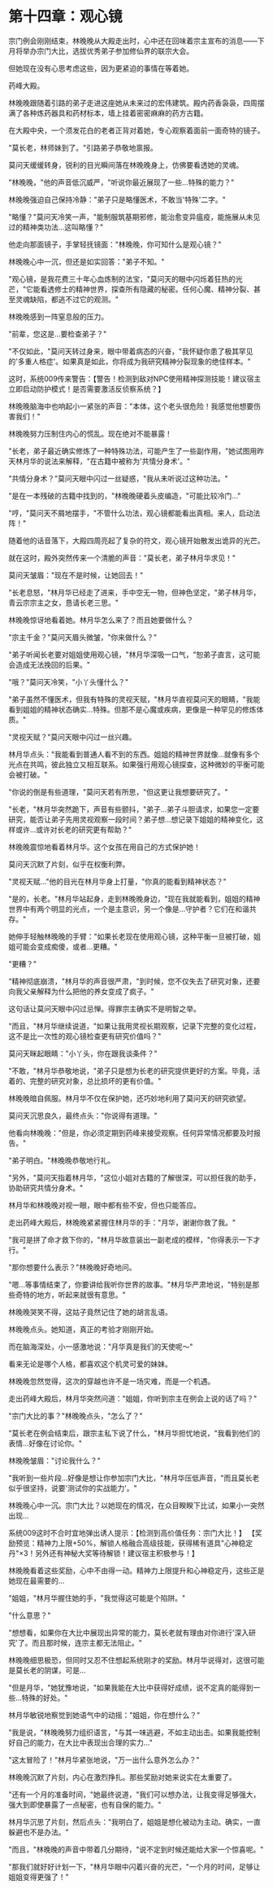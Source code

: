 # 第十四章：观心镜

宗门例会刚刚结束，林晚晚从大殿走出时，心中还在回味着宗主宣布的消息——下月将举办宗门大比，选拔优秀弟子参加修仙界的联宗大会。

但她现在没有心思考虑这些，因为更紧迫的事情在等着她。

药峰大殿。

林晚晚跟随着引路的弟子走进这座她从未来过的宏伟建筑。殿内药香袅袅，四周摆满了各种炼药器具和药材标本，墙上挂着密密麻麻的药方古籍。

在大殿中央，一个须发花白的老者正背对着她，专心观察着面前一面奇特的镜子。

"莫长老，林师妹到了。"引路弟子恭敬地禀报。

莫问天缓缓转身，锐利的目光瞬间落在林晚晚身上，仿佛要看透她的灵魂。

"林晚晚，"他的声音低沉威严，"听说你最近展现了一些...特殊的能力？"

林晚晚强迫自己保持冷静："弟子只是略懂医术，不敢当'特殊'二字。"

"略懂？"莫问天冷笑一声，"能制服筑基期邪修，能治愈变异瘟疫，能施展从未见过的精神类功法...这叫略懂？"

他走向那面镜子，手掌轻抚镜面："林晚晚，你可知什么是观心镜？"

林晚晚心中一沉，但还是如实回答："弟子不知。"

"观心镜，是我花费三十年心血炼制的法宝，"莫问天的眼中闪烁着狂热的光芒，"它能看透修士的精神世界，探查所有隐藏的秘密。任何心魔、精神分裂、甚至灵魂缺陷，都逃不过它的观测。"

林晚晚感到一阵窒息般的压力。

"前辈，您这是...要检查弟子？"

"不仅如此，"莫问天转过身来，眼中带着病态的兴奋，"我怀疑你患了极其罕见的'多重人格症'。如果真是如此，你将成为我研究精神分裂现象的绝佳样本。"

这时，系统009传来警告：【警告！检测到敌对NPC使用精神探测技能！建议宿主立即启动防护模式！是否需要激活反侦察系统？】

林晚晚脑海中也响起小一紧张的声音："本体，这个老头很危险！我感觉他想要伤害我们！"

林晚晚努力压制住内心的慌乱。现在绝对不能暴露！

"长老，弟子最近确实修炼了一种特殊功法，可能产生了一些副作用，"她试图用昨天林月华的说法来解释，"在古籍中被称为'共情分身术'。"

"共情分身术？"莫问天眼中闪过一丝疑惑，"我从未听说过这种功法。"

"是在一本残破的古籍中找到的，"林晚晚硬着头皮编造，"可能比较冷门..."

"哼，"莫问天不屑地摆手，"不管什么功法，观心镜都能看出真相。来人，启动法阵！"

随着他的话音落下，大殿四周亮起了复杂的符文，观心镜开始散发出诡异的光芒。

就在这时，殿外突然传来一个清脆的声音："莫长老，弟子林月华求见！"

莫问天皱眉："现在不是时候，让她回去！"

"长老息怒，"林月华已经走了进来，手中空无一物，但神色坚定，"弟子林月华，青云宗宗主之女，恳请长老三思。"

林晚晚惊讶地看着她。林月华怎么来了？而且她要做什么？

"宗主千金？"莫问天眉头微皱，"你来做什么？"

"弟子听闻长老要对姐姐使用观心镜，"林月华深吸一口气，"恕弟子直言，这可能会造成无法挽回的后果。"

"哦？"莫问天冷笑，"小丫头懂什么？"

"弟子虽然不懂医术，但我有特殊的灵视天赋，"林月华直视莫问天的眼睛，"我能看到姐姐的精神状态确实...特殊。但那不是心魔或疾病，更像是一种罕见的修炼体质。"

"灵视天赋？"莫问天眼中闪过一丝兴趣。

林月华点头："我能看到普通人看不到的东西。姐姐的精神世界就像...就像有多个光点在共鸣，彼此独立又相互联系。如果强行用观心镜探查，这种微妙的平衡可能会被打破。"

"你说的倒是有些道理，"莫问天若有所思，"但这更让我想要研究了。"

"长老，"林月华突然跪下，声音有些颤抖，"弟子...弟子斗胆请求，如果您一定要研究，能否让弟子先用灵视观察一段时间？弟子想...想记录下姐姐的精神变化，这样或许...或许对长老的研究更有帮助？"

林晚晚震惊地看着林月华。这个女孩在用自己的方式保护她！

莫问天沉默了片刻，似乎在权衡利弊。

"灵视天赋..."他的目光在林月华身上打量，"你真的能看到精神状态？"

"是的，长老。"林月华站起身，走到林晚晚身边，"现在我就能看到，姐姐的精神世界中有两个明显的光点，一个是主意识，另一个像是...守护者？它们在和谐共存。"

她伸手轻触林晚晚的手臂："如果长老现在使用观心镜，这种平衡一旦被打破，姐姐可能会变成痴傻，或者...更糟。"

"更糟？"

"精神彻底崩溃，"林月华的声音很严肃，"到时候，您不仅失去了研究对象，还要向我父亲解释为什么把他的养女变成了疯子。"

这句话让莫问天眼中闪过忌惮。得罪宗主确实不是明智之举。

"而且，"林月华继续说道，"如果让我用灵视长期观察，记录下完整的变化过程，这不是比一次性的观心镜检查更有研究价值吗？"

莫问天眯起眼睛："小丫头，你在跟我谈条件？"

"不敢，"林月华恭敬地说，"弟子只是想为长老的研究提供更好的方案。毕竟，活着的、完整的研究对象，总比损坏的更有价值。"

林晚晚暗自佩服。林月华不仅在保护她，还巧妙地利用了莫问天的研究欲望。

莫问天沉思良久，最终点头："你说得有道理。"

他看向林晚晚："但是，你必须定期到药峰来接受观察。任何异常情况都要及时报告。"

"弟子明白。"林晚晚恭敬地行礼。

"另外，"莫问天指着林月华，"这位小姐对古籍的了解很深，可以担任我的助手，协助研究共情分身术。"

林月华和林晚晚对视一眼，眼中都有些不安，但也只能答应。

走出药峰大殿后，林晚晚紧紧握住林月华的手："月华，谢谢你救了我。"

"我可是拼了命才救下你的，"林月华故意装出一副老成的模样，"你得表示一下才行。"

"那你想要什么表示？"林晚晚好奇地问。

"嗯...等事情结束了，你要讲给我听你世界的故事。"林月华严肃地说，"特别是那些奇特的地方，听起来就很有意思。"

林晚晚哭笑不得，这姑子竟然记住了她的胡言乱语。

林晚晚点头。她知道，真正的考验才刚刚开始。

而在脑海深处，小一感激地说："月华真是我们的天使呢～"


看来无论是哪个人格，都喜欢这个机灵可爱的妹妹。

林晚晚忽然觉得，这次的穿越也许不是一场灾难，而是一个机遇。

走出药峰大殿后，林月华突然问道："姐姐，你听到宗主在例会上说的话了吗？"

"宗门大比的事？"林晚晚点头，"怎么了？"

"莫长老在例会结束后，跟宗主私下说了什么，"林月华担忧地说，"我看到他们的表情...好像在讨论你。"

林晚晚皱眉："讨论我什么？"

"我听到一些片段...好像是想让你参加宗门大比，"林月华压低声音，"而且莫长老似乎很坚持，说要'测试你的实战能力'。"

林晚晚心中一沉。宗门大比？以她现在的情况，在众目睽睽下比试，如果小一突然出现...

系统009这时不合时宜地弹出诱人提示：【检测到高价值任务：宗门大比！】
【奖励预览：精神力上限+50%，解锁人格融合高级技能，获得稀有道具"心神稳定丹"×3！另外还有神秘大奖等待解锁！建议宿主积极参与！】

林晚晚看着这些奖励，心中不由得一动。精神力上限提升和心神稳定丹，这些正是她现在最需要的...

"姐姐，"林月华握住她的手，"我觉得这可能是个陷阱。"

"什么意思？"

"想想看，如果你在大比中展现出异常的能力，莫长老就有理由对你进行'深入研究'了。而且那时候，连宗主都无法阻止。"

林晚晚细思极恐，但同时又忍不住想起系统刚才的奖励。林月华说得对，这很可能是莫长老的阴谋，可是...

"但是月华，"她犹豫地说，"如果我能在大比中获得好成绩，说不定真的能得到一些...特殊的好处。"

林月华敏锐地察觉到她语气中的动摇："姐姐，你在想什么？"

"我是说，"林晚晚努力组织语言，"与其一味逃避，不如主动出击。如果我能控制好自己的能力，在大比中表现出合理的实力..."

"这太冒险了！"林月华紧张地说，"万一出什么意外怎么办？"

林晚晚沉默了片刻，内心在激烈挣扎。那些奖励对她来说实在太重要了。

"还有一个月的准备时间，"她最终说道，"我们可以想办法，让我变得足够强大，强大到即使暴露了一点秘密，也有自保的能力。"

林月华沉思了片刻，然后点头："我明白了，姐姐是想化被动为主动。确实，一直躲避也不是办法。"

"而且，"林晚晚的声音中带着几分期待，"说不定到时候还能给大家一个惊喜呢。"

"那我们就好好计划一下，"林月华眼中闪着兴奋的光芒，"一个月的时间，足够让姐姐变得更强了！"